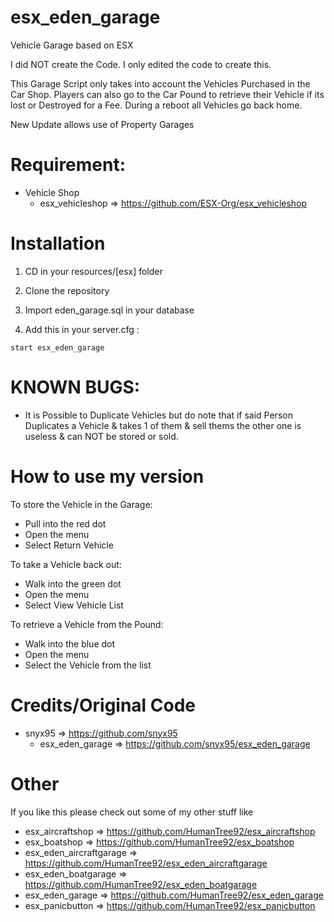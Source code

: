 # esx_eden_garage
Vehicle Garage based on ESX

I did NOT create the Code. I only edited the code to create this.

This Garage Script only takes into account the Vehicles Purchased in the Car Shop. Players can also go to the Car Pound to retrieve their Vehicle if its lost or Destroyed for a Fee. During a reboot all Vehicles go back home. 

New Update allows use of Property Garages

# Requirement:

* Vehicle Shop
  * esx_vehicleshop => https://github.com/ESX-Org/esx_vehicleshop

# Installation

1) CD in your resources/[esx] folder
2) Clone the repository
3) Import eden_garage.sql in your database

4) Add this in your server.cfg :

```
start esx_eden_garage
```

# KNOWN BUGS:

- It is Possible to Duplicate Vehicles but do note that if said Person Duplicates a Vehicle & takes 1 of them & sell thems the other one is useless & can NOT be stored or sold.

# How to use my version
To store the Vehicle in the Garage:
- Pull into the red dot
- Open the menu
- Select Return Vehicle

To take a Vehicle back out:
- Walk into the green dot
- Open the menu
- Select View Vehicle List

To retrieve a Vehicle from the Pound:
- Walk into the blue dot
- Open the menu
- Select the Vehicle from the list

# Credits/Original Code
* snyx95 => https://github.com/snyx95
  * esx_eden_garage => https://github.com/snyx95/esx_eden_garage

# Other
If you like this please check out some of my other stuff like
* esx_aircraftshop => https://github.com/HumanTree92/esx_aircraftshop
* esx_boatshop => https://github.com/HumanTree92/esx_boatshop
* esx_eden_aircraftgarage => https://github.com/HumanTree92/esx_eden_aircraftgarage
* esx_eden_boatgarage => https://github.com/HumanTree92/esx_eden_boatgarage
* esx_eden_garage => https://github.com/HumanTree92/esx_eden_garage
* esx_panicbutton => https://github.com/HumanTree92/esx_panicbutton

